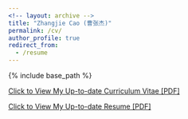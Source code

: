 ```yaml
---
<!-- layout: archive -->
title: "Zhangjie Cao (曹张杰)"
permalink: /cv/
author_profile: true
redirect_from:
  - /resume
---
```


{% include base_path %}

[Click to View My Up-to-date Curriculum Vitae [PDF]](http://caozhangjie.github.io/files/caozhangjie_cv.pdf)

[Click to View My Up-to-date Resume [PDF]](http://caozhangjie.github.io/files/caozhangjie_resume.pdf)

<!-- <embed src="http://caozhangjie.github.io/files/caozhangjie_cv.pdf" width="650" height="1800" type='application/pdf'> -->

